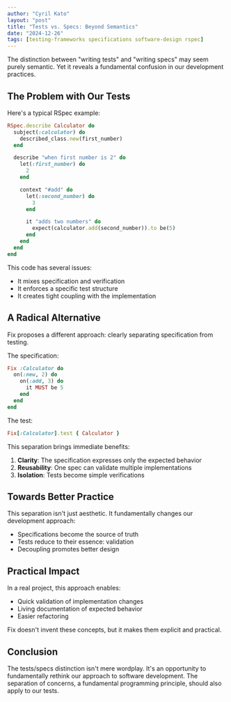 ```yaml
---
author: "Cyril Kato"
layout: "post"
title: "Tests vs. Specs: Beyond Semantics"
date: "2024-12-26"
tags: [testing-frameworks specifications software-design rspec]
---
```

The distinction between "writing tests" and "writing specs" may seem purely semantic. Yet it reveals a fundamental confusion in our development practices.

## The Problem with Our Tests

Here's a typical RSpec example:

```ruby
RSpec.describe Calculator do
  subject(:calculator) do
    described_class.new(first_number)
  end

  describe "when first number is 2" do
    let(:first_number) do
      2
    end

    context "#add" do
      let(:second_number) do
        3
      end

      it "adds two numbers" do
        expect(calculator.add(second_number)).to be(5)
      end
    end
  end
end
```

This code has several issues:
- It mixes specification and verification
- It enforces a specific test structure
- It creates tight coupling with the implementation

## A Radical Alternative

Fix proposes a different approach: clearly separating specification from testing.

The specification:
```ruby
Fix :Calculator do
  on(:new, 2) do
    on(:add, 3) do
      it MUST be 5
    end
  end
end
```

The test:
```ruby
Fix[:Calculator].test { Calculator }
```

This separation brings immediate benefits:

1. **Clarity**: The specification expresses only the expected behavior
2. **Reusability**: One spec can validate multiple implementations
3. **Isolation**: Tests become simple verifications

## Towards Better Practice

This separation isn't just aesthetic. It fundamentally changes our development approach:

- Specifications become the source of truth
- Tests reduce to their essence: validation
- Decoupling promotes better design

## Practical Impact

In a real project, this approach enables:
- Quick validation of implementation changes
- Living documentation of expected behavior
- Easier refactoring

Fix doesn't invent these concepts, but it makes them explicit and practical.

## Conclusion

The tests/specs distinction isn't mere wordplay. It's an opportunity to fundamentally rethink our approach to software development. The separation of concerns, a fundamental programming principle, should also apply to our tests.
